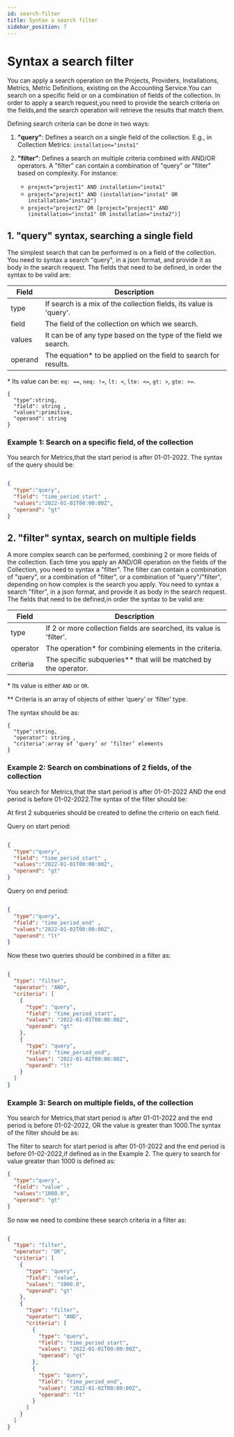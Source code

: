```yaml
---
id: search-filter
title: Syntax a search filter
sidebar_position: 7
---
```


# Syntax a search filter

You can apply a search operation on the Projects, Providers, Installations,
Metrics, Metric Definitions, existing on the Accounting Service.You can
search on a specific field or on a combination of fields of the collection.
In order to apply a search request,you need to provide the search criteria
on the fields,and the search operation will retrieve the results that match
them.

Defining search criteria can be done in two ways:

1. **"query"**: Defines a search on a single field of the collection.
   E.g., in Collection Metrics: `installation="insta1"`

1. **"filter"**: Defines a search on multiple criteria combined with AND/OR
   operators. A "filter" can contain a combination of "query" or "filter"
   based on complexity. For instance:

   - `project="project1" AND installation="insta1"`
   - `project="project1" AND (installation="insta1" OR installation="insta2")`
   - `project="project2" OR [project="project1" AND (installation="insta1" OR installation="insta2")]`

## 1.  "query" syntax, searching a single field

The simplest search that can be performed is on a field of the collection.
You need to syntax a search "query", in a json format, and provide it as
body in the search request.
The fields that need to be defined, in order the syntax to be valid are:

| Field   | Description                                                       |
|---------|-------------------------------------------------------------------|
| type    | If search is a mix of the collection fields, its value is 'query'.|
| field   | The field of the collection on which we search.                   |
| values  | It can be of any type based on the type of the field we search.|
| operand | The equation* to be applied on the field to search for results. |

\* Its value can be: `eq: ==`, `neq: !=`, `lt: <`, `lte: <=`, `gt: >`,
`gte: >=`.

```
{
  "type":string,
  "field": string ,
  "values":primitive,
  "operand": string
}
```

### Example 1: Search on a specific field, of the collection

You search for Metrics,that the start period is after 01-01-2022. The syntax
of the query should be:

```json

{
  "type":"query",
  "field": "time_period_start" ,
  "values":"2022-01-01T00:00:00Z",
  "operand": "gt"
}

```

## 2.  "filter" syntax, search on multiple fields

A more complex search can be performed, combining 2 or more fields of the
collection. Each time you apply an AND/OR operation on the fields of the
Collection, you need to syntax a "filter". The filter can contain a combination
of "query", or a combination of "filter", or a combination of "query"/"filter",
depending on how complex is the search you apply. You need to syntax a search
"filter", in a json format, and provide it as body in the search request.
The fields that need to be defined,in order the syntax to be valid are:

| Field     | Description                                                     |
|-----------|-----------------------------------------------------------------|
| type  | If 2 or more collection fields are searched, its value is 'filter'. |
| operator  | The operation* for combining elements in the criteria.|
| criteria  | The specific subqueries** that will be matched by the operator.|

\* Its value is either `AND` or `OR`.

\** Criteria is an array of objects of either ‘query’ or ‘filter’ type.

The syntax should be as:

```
{
  "type":string,
  "operator": string ,
  "criteria":array of ‘query’ or ‘filter’ elements
}

```

### Example 2: Search on combinations of 2 fields, of the collection

You search for Metrics,that the start period is after 01-01-2022 AND the end
period is before 01-02-2022.The syntax of the filter should be:

At first 2 subqueries should be created to define the criterio on each field.

Query on start period:

```json

{
  "type":"query",
  "field": "time_period_start" ,
  "values":"2022-01-01T00:00:00Z",
  "operand": "gt"
}

```

Query on end period:

```json

{
  "type":"query",
  "field": "time_period_end" ,
  "values":"2022-01-02T00:00:00Z",
  "operand": "lt"
}

```

Now these two queries should be combined in a filter as:

```json

{
  "type": "filter",
  "operator": "AND",
  "criteria": [
    {
      "type": "query",
      "field": "time_period_start",
      "values": "2022-01-01T00:00:00Z",
      "operand": "gt"
    },
    {
      "type": "query",
      "field": "time_period_end",
      "values": "2022-01-02T00:00:00Z",
      "operand": "lt"
    }
  ]
}

```

### Example 3: Search on multiple fields, of the collection

You search for Metrics,that start period is after 01-01-2022 and the end
period is before 01-02-2022, OR the value is greater than 1000.The syntax
of the filter should be as:

The filter to search for start period is after 01-01-2022 and the end period
is before 01-02-2022,if defined as in the Example 2.
The query to search for value greater than 1000 is defined as:

```json
{
  "type":"query",
  "field": "value" ,
  "values":"1000.0",
  "operand": "gt"
}
```

So now we need to combine these search criteria in a filter as:

```json

{
  "type": "filter",
  "operator": "OR",
  "criteria": [
    {
      "type": "query",
      "field": "value",
      "values": "1000.0",
      "operand": "gt"
    },
    {
      "type": "filter",
      "operator": "AND",
      "criteria": [
        {
          "type": "query",
          "field": "time_period_start",
          "values": "2022-01-01T00:00:00Z",
          "operand": "gt"
        },
        {
          "type": "query",
          "field": "time_period_end",
          "values": "2022-01-02T00:00:00Z",
          "operand": "lt"
        }
      ]
    }
  ]
}

```
